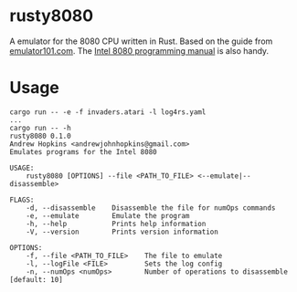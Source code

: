 # rusty8080
A emulator for the 8080 CPU written in Rust. Based on the guide from [emulator101.com](emulator101.com). The [Intel 8080 programming manual](http://altairclone.com/downloads/manuals/8080%20Programmers%20Manual.pdf) is also handy.

# Usage
```
cargo run -- -e -f invaders.atari -l log4rs.yaml
...
cargo run -- -h
rusty8080 0.1.0
Andrew Hopkins <andrewjohnhopkins@gmail.com>
Emulates programs for the Intel 8080

USAGE:
    rusty8080 [OPTIONS] --file <PATH_TO_FILE> <--emulate|--disassemble>

FLAGS:
    -d, --disassemble    Disassemble the file for numOps commands
    -e, --emulate        Emulate the program
    -h, --help           Prints help information
    -V, --version        Prints version information

OPTIONS:
    -f, --file <PATH_TO_FILE>    The file to emulate
    -l, --logFile <FILE>         Sets the log config
    -n, --numOps <numOps>        Number of operations to disassemble [default: 10]
```
